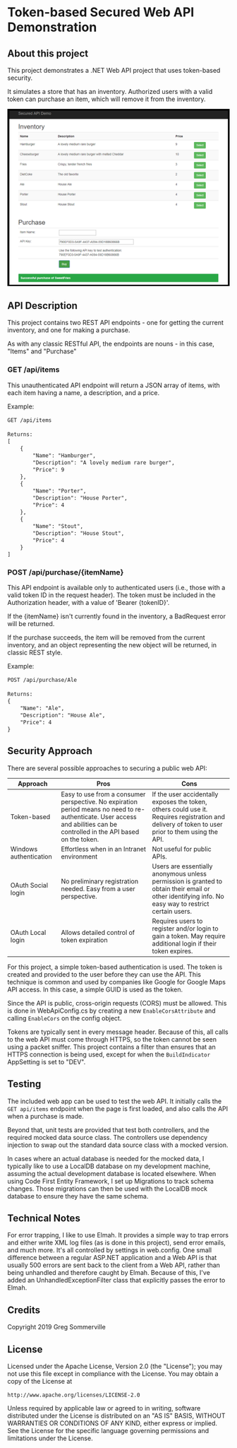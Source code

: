# Token-based Secured Web API Demonstration

## About this project
This project demonstrates a .NET Web API project that uses token-based security.  

It simulates a store that has an inventory.  Authorized users with a valid token can purchase an item, which will remove it from the inventory.

![application screenshot](screenshot.png)

## API Description

This project contains two REST API endpoints - one for getting the current inventory, and one for making a purchase.  

As with any classic RESTful API, the endpoints are nouns - in this case, "Items" and "Purchase" 

### GET /api/items
This unauthenticated API endpoint will return a JSON array of items, with each item having a name, a description, and a price.

Example:

    GET /api/items

    Returns:
    [
        {
            "Name": "Hamburger",
            "Description": "A lovely medium rare burger",
            "Price": 9
        },
        {
            "Name": "Porter",
            "Description": "House Porter",
            "Price": 4
        },
        {
            "Name": "Stout",
            "Description": "House Stout",
            "Price": 4
        }
    ]

### POST /api/purchase/{itemName}
This API endpoint is available only to authenticated users (i.e., those with a valid token ID in the request header).  The token must be included in the Authorization header, with a value of 'Bearer {tokenID}'.

If the {itemName} isn't currently found in the inventory, a BadRequest error will be returned.

If the purchase succeeds, the item will be removed from the current inventory, and an object representing the new object will be returned, in classic REST style.

Example:

    POST /api/purchase/Ale

    Returns:
    {
        "Name": "Ale",
        "Description": "House Ale",
        "Price": 4
    }


## Security Approach
There are several possible approaches to securing a public web API:

Approach | Pros | Cons
--- | --- | ---
Token-based | Easy to use from a consumer perspective.  No expiration period means no need to re-authenticate.  User access and abilities can be controlled in the API based on the token. | If the user accidentally exposes the token, others could use it.  Requires registration and delivery of token to user prior to them using the API.
Windows authentication | Effortless when in an Intranet environment | Not useful for public APIs.
OAuth Social login | No preliminary registration needed.  Easy from a user perspective. | Users are essentially anonymous unless permission is granted to obtain their email or other identifying info.  No easy way to restrict certain users.
OAuth Local login | Allows detailed control of token expiration | Requires users to register and/or login to gain a token.  May require additional login if their token expires.

For this project, a simple token-based authentication is used.  The token is created and provided to the user before they can use the API.  This technique is common and used by companies like Google for Google Maps API access.  In this case, a simple GUID is used as the token.

Since the API is public, cross-origin requests (CORS) must be allowed.  This is done in WebApiConfig.cs by creating a new `EnableCorsAttribute` and calling `EnableCors` on the config object.

Tokens are typically sent in every message header.  Because of this, all calls to the web API must come through HTTPS, so the token cannot be seen using a packet sniffer.  This project contains a filter than ensures that an HTTPS connection is being used, except for when the `BuildIndicator` AppSetting is set to "DEV".


## Testing
The included web app can be used to test the web API.  It initially calls the `GET api/items` endpoint when the page is first loaded, and also calls the API when a purchase is made.  

Beyond that, unit tests are provided that test both controllers, and the required mocked data source class.  The controllers use dependency injection to swap out the standard data source class with a mocked version.  

In cases where an actual database is needed for the mocked data, I typically like to use a LocalDB database on my development machine, assuming the actual development database is located elsewhere.  When using Code First Entity Framework, I set up Migrations to track schema changes.  Those migrations can then be used with the LocalDB mock database to ensure they have the same schema.

## Technical Notes
For error trapping, I like to use Elmah.  It provides a simple way to trap errors and either write XML log files (as is done in this project), send error emails, and much more.  It's all controlled by settings in web.config.  One small difference between a regular ASP.NET application and a Web API is that usually 500 errors are sent back to the client from a Web API, rather than being unhandled and therefore caught by Elmah.  Because of this, I've added an UnhandledExceptionFilter class that explicitly passes the error to Elmah.

## Credits
Copyright 2019 Greg Sommerville

## License
Licensed under the Apache License, Version 2.0 (the "License");
you may not use this file except in compliance with the License.
You may obtain a copy of the License at

    http://www.apache.org/licenses/LICENSE-2.0

Unless required by applicable law or agreed to in writing, software
distributed under the License is distributed on an "AS IS" BASIS,
WITHOUT WARRANTIES OR CONDITIONS OF ANY KIND, either express or implied.
See the License for the specific language governing permissions and
limitations under the License.